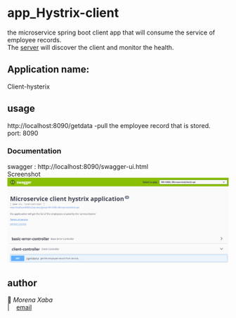 # app_Hystrix-client
the microservice spring boot client app that will consume the service of employee records. <br />
The [server](https://euserver-main.herokuapp.com/) will discover the client and monitor the health. <br />

## Application name:
 Client-hysterix<br />
 
## usage
http://localhost:8090/getdata -pull the employee record that is stored. <br />
port: 8090 <br />

### Documentation
swagger : http://localhost:8090/swagger-ui.html <br />
Screenshot <br />
![alt text](https://github.com/ancientBig/app_Hystrix-client/blob/master/swagger-screenshots.PNG)

## author 
&#x1F4D7; <i>Morena Xaba</i> <br />
| &nbsp;&nbsp; [email](mailto:alfreat@gmail.com)



